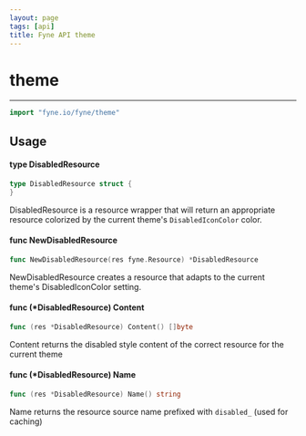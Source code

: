 ```yaml
---
layout: page
tags: [api]
title: Fyne API theme
---
```


# theme
---
```go
import "fyne.io/fyne/theme"
```

## Usage

#### type DisabledResource

```go
type DisabledResource struct {
}
```

DisabledResource is a resource wrapper that will return an appropriate resource colorized by the current theme's `DisabledIconColor` color.

#### func  NewDisabledResource

```go
func NewDisabledResource(res fyne.Resource) *DisabledResource
```
NewDisabledResource creates a resource that adapts to the current theme's DisabledIconColor setting.

#### func (*DisabledResource) Content

```go
func (res *DisabledResource) Content() []byte
```
Content returns the disabled style content of the correct resource for the current theme

#### func (*DisabledResource) Name

```go
func (res *DisabledResource) Name() string
```
Name returns the resource source name prefixed with `disabled_` (used for caching)
